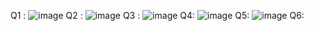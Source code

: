 Q1 : ![image](https://github.com/Arsal-Here/Pf-Fall-23/assets/142867447/f070d644-34cc-440d-b73d-23f124c9e252)
Q2 : ![image](https://github.com/Arsal-Here/Pf-Fall-23/assets/142867447/84b55e72-41c5-487a-938c-3d8d0d73b481)
Q3 : ![image](https://github.com/Arsal-Here/Pf-Fall-23/assets/142867447/4362aa5d-4cb1-40ed-9f98-084224b6ba8f)
Q4: ![image](https://github.com/Arsal-Here/Pf-Fall-23/assets/142867447/ec0596e8-be3f-4162-996e-82979664593a)
Q5: ![image](https://github.com/Arsal-Here/Pf-Fall-23/assets/142867447/5ba72961-c6c5-4183-9df6-6ebe478b1bc5)
Q6: 
